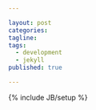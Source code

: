 ```yaml
---

layout: post
categories:
tagline: 
tags: 
  - development
  - jekyll
published: true

---
```


{% include JB/setup %}
